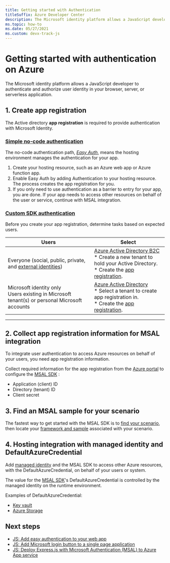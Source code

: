 ```yaml
---
title: Getting started with Authentication
titleSuffix: Azure Developer Center
description: The Microsoft identity platform allows a JavaScript developer to authenticate and authorize user identity in your browser, server, or serverless application.  
ms.topic: how-to
ms.date: 05/27/2021
ms.custom: devx-track-js
---
```


# Getting started with authentication on Azure

The Microsoft identity platform allows a JavaScript developer to authenticate and authorize user identity in your browser, server, or serverless application. 

## 1. Create app registration

The Active directory **app registration** is required to provide authentication with Microsoft Identity.

### [Simple no-code authentication](#tab/no-code)

The no-code authentication path, _[Easy Auth](/azure/app-service/overview-authentication-authorization)_, means the hosting environment manages the authentication for your app. 

1. Create your hosting resource, such as an Azure web app or Azure function app.
1. Enable Easy Auth by adding Authentication to your hosting resource. The process creates the app registration for you. 
1. If you only need to use authentication as a barrier to entry for your app, you are done. If your app needs to access other resources on behalf of the user or service, continue with MSAL integration. 

### [Custom SDK authentication](#tab/msal)

Before you create your app registration, determine tasks based on expected users. 

|Users|Select|
|--|--|
|Everyone (social, public, private, and [external identities](/azure/active-directory/external-identities/compare-with-b2c))|[Azure Active Directory B2C](/azure/active-directory-b2c/overview)<br>* Create a new tenant to hold your Active Directory.<br>* Create the [app registration](/azure/active-directory/develop/quickstart-register-app).|
|Microsoft identity only<br>Users existing in Microsoft tenant(s) or personal Microsoft accounts|[Azure Active Directory](/azure/active-directory-b2c/overview)<br>* Select a tenant to create app registration in.<br>* Create the [app registration](/azure/active-directory/develop/quickstart-register-app).|

---

## 2. Collect app registration information for MSAL integration

To integrate user authentication to access Azure resources on behalf of your users, you need app registration information. 

Collect required information for the app registration from the [Azure portal](https://ms.portal.azure.com/#blade/Microsoft_AAD_IAM/ActiveDirectoryMenuBlade/RegisteredApps) to configure the [MSAL SDK](https://github.com/AzureAD/microsoft-authentication-library-for-js) :

* Application (client) ID
* Directory (tenant) ID
* Client secret

## 3. Find an MSAL sample for your scenario

The fastest way to get started with the MSAL SDK is to [find your scenario](/azure/active-directory/develop/authentication-flows-app-scenarios), then locate your [framework and sample](/azure/active-directory/develop/sample-v2-code) associated with your scenario. 

## 4. Hosting integration with managed identity and DefaultAzureCredential

Add [managed identity](/azure/app-service/overview-managed-identity) and the MSAL SDK to access other Azure resources, with the DefaultAzureCredential, on behalf of your users or system.

The value for the [MSAL SDK](https://www.npmjs.com/package/@azure/identity)'s DefaultAzureCredential is controlled by the managed identity on the runtime environment. 

Examples of DefaultAzureCredential: 

* [Key vault](/javascript/api/overview/azure/identity-readme#authenticating-with-the-defaultazurecredential)
* [Azure Storage](/javascript/api/overview/azure/storage-blob-readme#create-the-blob-service-client)


## Next steps

* [JS: Add easy authentication to your web app](../with-web-app/add-authentication-to-web-app.md)
* [JS: Add Microsoft login button to a single page application](../../tutorial/single-page-application-azure-login-button-sdk-msal.md)
* [JS: Deploy Express.js with Microsoft Authentication (MSAL) to Azure App service](../with-web-app/deploy-msal-sdk-authentication-expressjs.md)